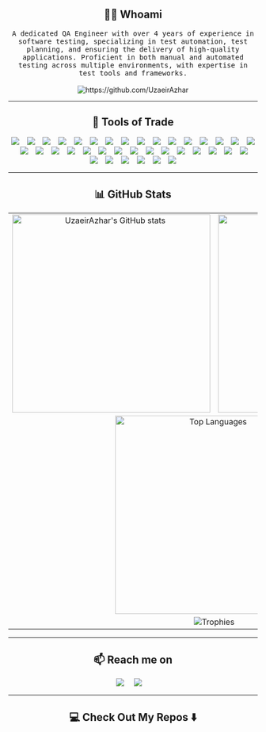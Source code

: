 <h2 align="center"> 👨‍💻 Whoami</h2>
<p align="center">
  <samp>A dedicated QA Engineer with over 4 years of experience in software testing, specializing in test automation, test planning, and ensuring the delivery of high-quality applications. Proficient in both manual and automated testing across multiple environments, with expertise in test tools and frameworks.
  </samp>
  <br> <br>
  <img src="https://img.shields.io/badge/Top%201%25-Contributor-brightgreen" alt="https://github.com/UzaeirAzhar" />
</p>

<hr>

<h2 align="center"> 🔭 Tools of Trade</h2>
<p align="center">
  <img src="https://img.shields.io/badge/JIRA-%230A0FFF.svg?&style=for-the-badge&logo=jira&logoColor=white" />&nbsp;&nbsp;&nbsp;
  <img src="https://img.shields.io/badge/Confluence-%23172BF4.svg?&style=for-the-badge&logo=confluence&logoColor=white" />&nbsp;&nbsp;&nbsp;
  <img src="https://img.shields.io/badge/Office%20365-%23D83B01.svg?&style=for-the-badge&logo=microsoft-office&logoColor=white" />&nbsp;&nbsp;&nbsp;
  <img src="https://img.shields.io/badge/Selenium-%2343853D.svg?&style=for-the-badge&logo=selenium&logoColor=white" />&nbsp;&nbsp;&nbsp;
  <img src="https://img.shields.io/badge/Cypress-%2317202C.svg?&style=for-the-badge&logo=cypress&logoColor=white" />&nbsp;&nbsp;&nbsp;
  <img src="https://img.shields.io/badge/Cucumber-%23327D39.svg?&style=for-the-badge&logo=cucumber&logoColor=white" />&nbsp;&nbsp;&nbsp;
  <img src="https://img.shields.io/badge/Git-%23F05033.svg?&style=for-the-badge&logo=git&logoColor=white" />&nbsp;&nbsp;&nbsp;
  <img src="https://img.shields.io/badge/Javascript-%23F7DF1E.svg?&style=for-the-badge&logo=javascript&logoColor=black" />&nbsp;&nbsp;&nbsp;
  <img src="https://img.shields.io/badge/Typescript-%23007ACC.svg?&style=for-the-badge&logo=typescript&logoColor=white" />&nbsp;&nbsp;&nbsp;
  <img src="https://img.shields.io/badge/Bash-%234EAA25.svg?&style=for-the-badge&logo=gnu-bash&logoColor=white" />&nbsp;&nbsp;&nbsp;
  <img src="https://img.shields.io/badge/HTML5-%23E34F26.svg?&style=for-the-badge&logo=html5&logoColor=white" />&nbsp;&nbsp;&nbsp;
  <img src="https://img.shields.io/badge/CSS3-%231572B6.svg?&style=for-the-badge&logo=css3&logoColor=white" />&nbsp;&nbsp;&nbsp;
  <img src="https://img.shields.io/badge/Testlink-%23FF6C37.svg?&style=for-the-badge&logo=knowledgebase&logoColor=white" />&nbsp;&nbsp;&nbsp;
  <img src="https://img.shields.io/badge/XRay-%23166B8A.svg?&style=for-the-badge&logo=atlassian&logoColor=white" />&nbsp;&nbsp;&nbsp;
  <img src="https://img.shields.io/badge/MongoDB-%2347A248.svg?&style=for-the-badge&logo=mongodb&logoColor=white" />&nbsp;&nbsp;&nbsp;
  <img src="https://img.shields.io/badge/Node.js-%2343853D.svg?&style=for-the-badge&logo=node.js&logoColor=white" />&nbsp;&nbsp;&nbsp;
  <img src="https://img.shields.io/badge/Postman-%23FF6C37.svg?&style=for-the-badge&logo=postman&logoColor=white" />&nbsp;&nbsp;&nbsp;
  <img src="https://img.shields.io/badge/GitHub%20Actions-%232671E5.svg?&style=for-the-badge&logo=github-actions&logoColor=white" />&nbsp;&nbsp;&nbsp;
  <img src="https://img.shields.io/badge/Docker-%232496ED.svg?&style=for-the-badge&logo=docker&logoColor=white" />&nbsp;&nbsp;&nbsp;
  <img src="https://img.shields.io/badge/Lens-%2310B981.svg?&style=for-the-badge&logo=kubernetes&logoColor=white" />&nbsp;&nbsp;&nbsp;
  <img src="https://img.shields.io/badge/K9s%20CLI-%23323E42.svg?&style=for-the-badge&logo=kubernetes&logoColor=white" />&nbsp;&nbsp;&nbsp;
  <img src="https://img.shields.io/badge/Karate-%2300599C.svg?&style=for-the-badge&logo=karate&logoColor=white" />&nbsp;&nbsp;&nbsp;
  <img src="https://img.shields.io/badge/SauceLabs-%23E2231A.svg?&style=for-the-badge&logo=saucelabs&logoColor=white" />&nbsp;&nbsp;&nbsp;
  <img src="https://img.shields.io/badge/Grafana-%23F46800.svg?&style=for-the-badge&logo=grafana&logoColor=white" />&nbsp;&nbsp;&nbsp;
  <img src="https://img.shields.io/badge/K6-%2366CCFF.svg?&style=for-the-badge&logo=k6&logoColor=black" />&nbsp;&nbsp;&nbsp;
  <img src="https://img.shields.io/badge/Charles%20Proxy-%234EAA25.svg?&style=for-the-badge&logoColor=white" />&nbsp;&nbsp;&nbsp;
  <img src="https://img.shields.io/badge/Windows%20OS-%230078D6.svg?&style=for-the-badge&logo=windows&logoColor=white" />&nbsp;&nbsp;&nbsp;
  <img src="https://img.shields.io/badge/macOS-%23000000.svg?&style=for-the-badge&logo=apple&logoColor=white" />&nbsp;&nbsp;&nbsp;
  <img src="https://img.shields.io/badge/Linux-%23FCC624.svg?&style=for-the-badge&logo=linux&logoColor=black" />&nbsp;&nbsp;&nbsp;
  <img src="https://img.shields.io/badge/Playwright-%233876E3.svg?&style=for-the-badge&logo=playwright&logoColor=white" />&nbsp;&nbsp;&nbsp;
  <img src="https://img.shields.io/badge/markdown-%23000000.svg?style=for-the-badge&logo=markdown&logoColor=white" />&nbsp;&nbsp;&nbsp;
  <img src="https://img.shields.io/badge/latex-%23008080.svg?style=for-the-badge&logo=latex&logoColor=white" />&nbsp;&nbsp;&nbsp;
  <img src="https://img.shields.io/badge/Shell_Script-121011?style=for-the-badge&logo=gnu-bash&logoColor=white" />&nbsp;&nbsp;&nbsp;
  <img src="https://img.shields.io/badge/Java-%23007396.svg?&style=for-the-badge&logo=java&logoColor=white" />&nbsp;&nbsp;&nbsp;
  <img src="https://img.shields.io/badge/JUnit-%2325A162.svg?&style=for-the-badge&logo=junit5&logoColor=white" />&nbsp;&nbsp;&nbsp;
  <img src="https://img.shields.io/badge/Jest-%23C21325.svg?&style=for-the-badge&logo=jest&logoColor=white" />&nbsp;&nbsp;&nbsp;
  <img src="https://img.shields.io/badge/Mocha-%238D6748.svg?&style=for-the-badge&logo=mocha&logoColor=white" />
</p>

<hr>

<h2 align="center">📊 GitHub Stats</h2>

<table align="center">
  <tr>
    <td align="center" width="50%">
      <img src="https://github-readme-stats.vercel.app/api?username=UzaeirAzhar&hide=stars&show_icons=true&hide_rank=false&rank_icon=percentile&include_all_commits=true&show_owner=true&theme=merko" alt="UzaeirAzhar's GitHub stats" width="400"/>
    </td>
    <td align="center" width="50%">
      <img src="https://streak-stats.demolab.com?user=UzaeirAzhar&theme=merko" alt="Github's Streak" width="400" />
    </td>
  </tr>
  <tr>
    <td align="center" colspan="2">
      <img src="https://github-readme-stats.vercel.app/api/top-langs/?username=UzaeirAzhar&layout=compact&langs_count=8&theme=merko&card_width=400" alt="Top Languages" width="400" />
    </td>
  </tr>
  <tr>
    <td align="center" colspan="2">
      <img src="https://github-profile-trophy.vercel.app/?username=UzaeirAzhar&row=1&column=6&margin-w=15&margin-h=15&no-frame=true&theme=gitdimmed" alt="Trophies" />
    </td>
  </tr>
</table>

<hr>

<h2  align="center">📫 Reach me on</h2>
<p align="center">
  <a target="_blank" href="https://www.linkedin.com/in/uzaeir/"><img src="https://img.shields.io/badge/linkedin-%230077B5.svg?&style=for-the-badge&logo=linkedin&logoColor=white" /></a>&nbsp;&nbsp;&nbsp;&nbsp;
  <a target="_blank" href="https://uzair-khan.com/"><img src="https://img.shields.io/badge/Website-Visit?style=for-the-badge&logo=Google%20Chrome&logoColor=white" /></a>&nbsp;&nbsp;&nbsp;&nbsp;
</p>

<hr>

<h2  align="center">💻 Check Out My Repos ⬇️</h2>
